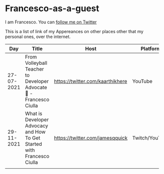 # Francesco-as-a-guest

I am Francesco. You can [follow me on Twitter](https://twitter.com/FrancescoCiull4)

This is a list of link of my Appereances on other places other that my personal ones, over the internet.

| Day           | Title | Host | Platform | Link |
| ------------- | ------------- |------------- |------------- |------------ |
|27-07-2021|From Volleyball Teacher to Developer Advocate 🥑 -Francesco Ciulla|https://twitter.com/kaarthikhere|YouTube|https://youtu.be/MXWEzndS3hc|
|29-11-2021|What is Developer Advocacy and How To Get Started with Francesco Ciulla|https://twitter.com/jamesqquick|Twitch/YouTube|https://youtu.be/rrR-TSu-m3M|
||||||
